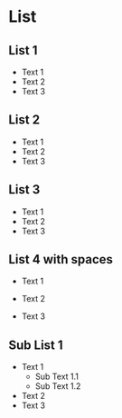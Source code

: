 # List

## List  1

* Text 1
* Text 2
* Text 3

## List  2

- Text 1
- Text 2
- Text 3

## List  3

+ Text 1
+ Text 2
+ Text 3

## List  4 with spaces

* Text 1

* Text 2

* Text 3

## Sub List 1

* Text 1
  * Sub Text 1.1
  * Sub Text 1.2
* Text 2
* Text 3